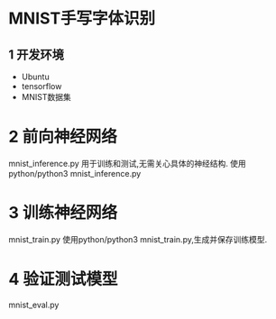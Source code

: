 # MNIST手写字体识别
## 1 开发环境
- Ubuntu
- tensorflow
- MNIST数据集
# 2 前向神经网络
mnist_inference.py
用于训练和测试,无需关心具体的神经结构.
使用python/python3 mnist_inference.py
# 3 训练神经网络
mnist_train.py
使用python/python3 mnist_train.py,生成并保存训练模型.
# 4 验证测试模型
mnist_eval.py
